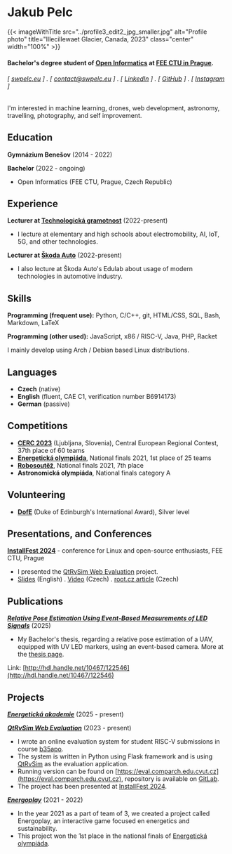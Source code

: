 Jakub Pelc
======

{{< imageWithTitle src="../profile3_edit2_jpg_smaller.jpg" alt="Profile photo" title="Illecillewaet Glacier, Canada, 2023" class="center" width="100%" >}}



#### Bachelor's degree student of [Open Informatics](https://oi.fel.cvut.cz/cs/) at [FEE CTU in Prague](https://fel.cvut.cz/cs). 
###### [ [swpelc.eu](https://swpelc.eu) ] . [ [contact@swpelc.eu](mailto:contact@swpelc.eu) ] . [ [LinkedIn](https://www.linkedin.com/in/jakub-pelc-a74828235/) ] . [ [GitHub](https://github.com/kubakubakuba) ] . [ [Instagram](https://www.instagram.com/pelc.jakub/) ]

I'm interested in machine learning, drones, web development, astronomy, travelling, photography, and self improvement.

Education
---------
**Gymnázium Benešov** (2014 - 2022)

**Bachelor** (2022 - ongoing)

- Open Informatics (FEE CTU, Prague, Czech Republic)

Experience
---------
**Lecturer at [Technologická gramotnost](https://www.technologicka-gramotnost.cz/)** (2022-present)

- I lecture at elementary and high schools about electromobility, AI, IoT, 5G, and other technologies.

**Lecturer at [Škoda Auto](../edulab)** (2022-present)
- I also lecture at Škoda Auto's Edulab about usage of modern technologies in automotive industry.

Skills
------
**Programming (frequent use):** Python, C/C++, git, HTML/CSS, SQL, Bash, Markdown, LaTeX

**Programming (other used):** JavaScript, x86 / RISC-V, Java, PHP, Racket
	
I mainly develop using Arch / Debian based Linux distributions.

Languages
------
- **Czech** (native)
- **English** (fluent, CAE C1, verification number B6914173)
- **German** (passive)

Competitions
------
- [**CERC 2023**](https://cerc.acm.si/) (Ljubljana, Slovenia), Central European Regional Contest, 37th place of 60 teams
- [**Energetická olympiáda**](https://www.energeticka-gramotnost.cz/olympi%C3%A1da), National finals 2021, 1st place of 25 teams
- [**Robosoutěž**](https://robosoutez.fel.cvut.cz/robosoutez-2021-pro-stredoskolske-tymy), National finals 2021, 7th place
- **Astronomická olympiáda**, National finals category A

Volunteering
------
- [**DofE**](https://www.dofe.org/) (Duke of Edinburgh's International Award), Silver level

Presentations, and Conferences
------
**[InstallFest 2024](../if24)** - conference for Linux and open-source enthusiasts, FEE CTU, Prague
- I presented the [QtRvSim Web Evaluation](../web_eval) project.
- [Slides](../if24slides.pdf) (English) . [Video](https://www.youtube.com/watch?v=1XQR8E8omCE&list=PLub6xBWO8gV8AG4kBn5W-QkMnTcdAPqvn&index=7) (Czech) . [root.cz article](https://www.root.cz/clanky/kurz-preziti-s-linuxem-otevreny-hardware-meni-spolecnost-a-tucnak-v-telefonu-zapisky-z-installfestu/galerie-24334-106/#h22) (Czech)


Publications
--------
**[*Relative Pose Estimation Using Event-Based Measurements of LED Signals*](http://hdl.handle.net/10467/122546)** (2025)
- My Bachelor's thesis, regarding a relative pose estimation of a UAV, equipped with UV LED markers, using an event-based camera. More at the [thesis page](../bachelor).

Link: [http://hdl.handle.net/10467/122546](http://hdl.handle.net/10467/122546)

Projects
--------
**[*Energetická akademie*](../enak)** (2025 - present)

**[*QtRvSim Web Evaluation*](../web_eval)** (2023 - present)

- I wrote an online evaluation system for student RISC-V submissions in course [b35apo](https://cw.fel.cvut.cz/b222/courses/b35apo/en/start).
- The system is written in Python using Flask framework and is using [QtRvSim](https://github.com/cvut/qtrvsim) as the evaluation application.
- Running version can be found on [https://eval.comparch.edu.cvut.cz](https://eval.comparch.edu.cvut.cz), repository is available on [GitLab](https://gitlab.fel.cvut.cz/b35apo/qtrvsim-eval-web).
- The project has been presented at [InstallFest 2024](../if24).

**[*Energoplay*](../energoplay)** (2021 - 2022)
- In the year 2021 as a part of team of 3, we created a project called Energoplay, an interactive game focused en energetics and sustainability.
- This project won the 1st place in the national finals of [Energetická olympiáda](https://www.energeticka-gramotnost.cz/olympi%C3%A1da).

